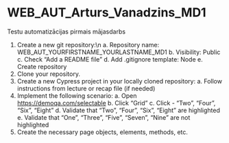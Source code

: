 # WEB_AUT_Arturs_Vanadzins_MD1
Testu automatizācijas pirmais mājasdarbs

1. Create a new git repository:\n
a. Repository name: WEB_AUT_YOURFIRSTNAME_YOURLASTNAME_MD1
b. Visibility: Public
c. Check “Add a README file”
d. Add .gitignore template: Node
e. Create repository
2. Clone your repository.
3. Create a new Cypress project in your locally cloned repository:
a. Follow instructions from lecture or recap file (if needed)
4. Implement the following scenario:
a. Open https://demoqa.com/selectable
b. Click “Grid”
c. Click - “Two”, “Four”, “Six”, “Eight”
d. Validate that “Two”, “Four”, “Six”, “Eight” are highlighted
e. Validate that “One”, “Three”, “Five”, “Seven”, “Nine” are not highlighted
5. Create the necessary page objects, elements, methods, etc.
